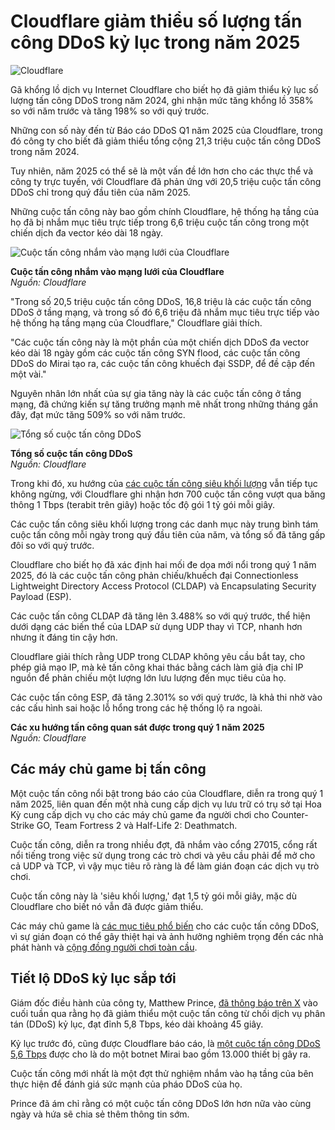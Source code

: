 # Cloudflare giảm thiểu số lượng tấn công DDoS kỷ lục trong năm 2025

![Cloudflare](https://www.bleepstatic.com/content/hl-images/2020/10/06/cloudflare-ddos.jpg)

Gã khổng lồ dịch vụ Internet Cloudflare cho biết họ đã giảm thiểu kỷ lục số lượng tấn công DDoS trong năm 2024, ghi nhận mức tăng khổng lồ 358% so với năm trước và tăng 198% so với quý trước.

Những con số này đến từ Báo cáo DDoS Q1 năm 2025 của Cloudflare, trong đó công ty cho biết đã giảm thiểu tổng cộng 21,3 triệu cuộc tấn công DDoS trong năm 2024.

Tuy nhiên, năm 2025 có thể sẽ là một vấn đề lớn hơn cho các thực thể và công ty trực tuyến, với Cloudflare đã phản ứng với 20,5 triệu cuộc tấn công DDoS chỉ trong quý đầu tiên của năm 2025.

Những cuộc tấn công này bao gồm chính Cloudflare, hệ thống hạ tầng của họ đã bị nhắm mục tiêu trực tiếp trong 6,6 triệu cuộc tấn công trong một chiến dịch đa vector kéo dài 18 ngày.

![Cuộc tấn công nhắm vào mạng lưới của Cloudflare](https://www.bleepstatic.com/images/news/u/1220909/2025/April/6million.jpg)

**Cuộc tấn công nhắm vào mạng lưới của Cloudflare**  
_Nguồn: Cloudflare_

"Trong số 20,5 triệu cuộc tấn công DDoS, 16,8 triệu là các cuộc tấn công DDoS ở tầng mạng, và trong số đó 6,6 triệu đã nhắm mục tiêu trực tiếp vào hệ thống hạ tầng mạng của Cloudflare," Cloudflare giải thích.

"Các cuộc tấn công này là một phần của một chiến dịch DDoS đa vector kéo dài 18 ngày gồm các cuộc tấn công SYN flood, các cuộc tấn công DDoS do Mirai tạo ra, các cuộc tấn công khuếch đại SSDP, để đề cập đến một vài."

Nguyên nhân lớn nhất của sự gia tăng này là các cuộc tấn công ở tầng mạng, đã chứng kiến sự tăng trưởng mạnh mẽ nhất trong những tháng gần đây, đạt mức tăng 509% so với năm trước.

![Tổng số cuộc tấn công DDoS](https://www.bleepstatic.com/images/news/u/1220909/2025/April/total.jpg)

**Tổng số cuộc tấn công DDoS**  
_Nguồn: Cloudflare_

Trong khi đó, xu hướng của [các cuộc tấn công siêu khối lượng](https://www.bleepingcomputer.com/news/security/cloudflare-sees-surge-in-hyper-volumetric-http-ddos-attacks/) vẫn tiếp tục không ngừng, với Cloudflare ghi nhận hơn 700 cuộc tấn công vượt qua băng thông 1 Tbps (terabit trên giây) hoặc tốc độ gói 1 tỷ gói mỗi giây.

Các cuộc tấn công siêu khối lượng trong các danh mục này trung bình tám cuộc tấn công mỗi ngày trong quý đầu tiên của năm, và tổng số đã tăng gấp đôi so với quý trước.

Cloudflare cho biết họ đã xác định hai mối đe dọa mới nổi trong quý 1 năm 2025, đó là các cuộc tấn công phản chiếu/khuếch đại Connectionless Lightweight Directory Access Protocol (CLDAP) và Encapsulating Security Payload (ESP).

Các cuộc tấn công CLDAP đã tăng lên 3.488% so với quý trước, thể hiện dưới dạng các biến thể của LDAP sử dụng UDP thay vì TCP, nhanh hơn nhưng ít đáng tin cậy hơn.

Cloudflare giải thích rằng UDP trong CLDAP không yêu cầu bắt tay, cho phép giả mạo IP, mà kẻ tấn công khai thác bằng cách làm giả địa chỉ IP nguồn để phản chiếu một lượng lớn lưu lượng đến mục tiêu của họ.

Các cuộc tấn công ESP, đã tăng 2.301% so với quý trước, là khả thi nhờ vào các cấu hình sai hoặc lỗ hổng trong các hệ thống lộ ra ngoài.

**Các xu hướng tấn công quan sát được trong quý 1 năm 2025**  
_Nguồn: Cloudflare_

## Các máy chủ game bị tấn công

Một cuộc tấn công nổi bật trong báo cáo của Cloudflare, diễn ra trong quý 1 năm 2025, liên quan đến một nhà cung cấp dịch vụ lưu trữ có trụ sở tại Hoa Kỳ cung cấp dịch vụ cho các máy chủ game đa người chơi cho Counter-Strike GO, Team Fortress 2 và Half-Life 2: Deathmatch.

Cuộc tấn công, diễn ra trong nhiều đợt, đã nhắm vào cổng 27015, cổng rất nổi tiếng trong việc sử dụng trong các trò chơi và yêu cầu phải để mở cho cả UDP và TCP, vì vậy mục tiêu rõ ràng là để làm gián đoạn các dịch vụ trò chơi.

Cuộc tấn công này là 'siêu khối lượng,' đạt 1,5 tỷ gói mỗi giây, mặc dù Cloudflare cho biết nó vẫn đã được giảm thiểu.

Các máy chủ game là [các mục tiêu phổ biến](https://www.bleepingcomputer.com/news/security/microsoft-mitigates-largest-ddos-attack-ever-reported-in-history/) cho các cuộc tấn công DDoS, vì sự gián đoạn có thể gây thiệt hại và ảnh hưởng nghiêm trọng đến các nhà phát hành và [cộng đồng người chơi toàn cầu](https://www.bleepingcomputer.com/news/security/ddos-attacks-reportedly-behind-dayz-and-arma-network-outages/).

## Tiết lộ DDoS kỷ lục sắp tới

Giám đốc điều hành của công ty, Matthew Prince, [đã thông báo trên X](https://x.com/eastdakota/status/1915231067704864784) vào cuối tuần qua rằng họ đã giảm thiểu một cuộc tấn công từ chối dịch vụ phân tán (DDoS) kỷ lục, đạt đỉnh 5,8 Tbps, kéo dài khoảng 45 giây.

Kỷ lục trước đó, cũng được Cloudflare báo cáo, là [một cuộc tấn công DDoS 5,6 Tbps](https://www.bleepingcomputer.com/news/security/cloudflare-mitigated-a-record-breaking-56-tbps-ddos-attack/) được cho là do một botnet Mirai bao gồm 13.000 thiết bị gây ra.

Cuộc tấn công mới nhất là một đợt thử nghiệm nhắm vào hạ tầng của bên thực hiện để đánh giá sức mạnh của pháo DDoS của họ.

Prince đã ám chỉ rằng có một cuộc tấn công DDoS lớn hơn nữa vào cùng ngày và hứa sẽ chia sẻ thêm thông tin sớm.